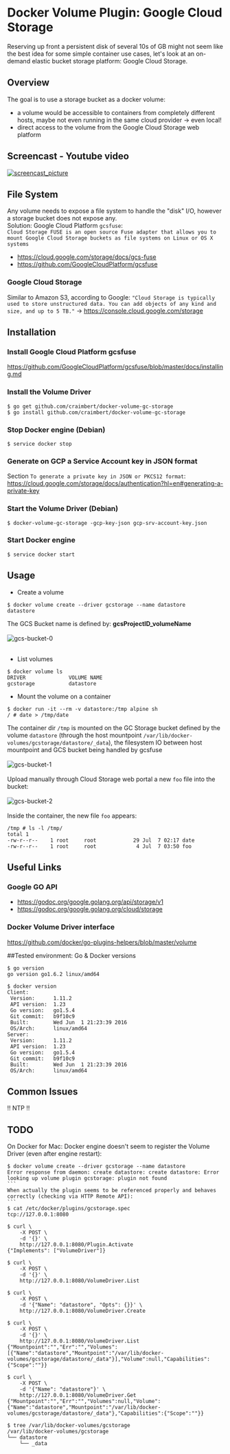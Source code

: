 # Docker Volume Plugin: Google Cloud Storage
Reserving up front a persistent disk of several 10s of GB might not seem like the best idea for some simple container use cases, let's look at an on-demand elastic bucket storage platform: Google Cloud Storage.

## Overview
The goal is to use a storage bucket as a docker volume:
* a volume would be accessible to containers from completely different hosts, maybe not even running in the same cloud provider -> even local!
* direct access to the volume from the Google Cloud Storage web platform

## Screencast - Youtube video
[![screencast_picture](screenshots/screencast_picture.png?raw=true)](https://www.youtube.com/watch?v=4Z4mQqQ92tc)

## File System
Any volume needs to expose a file system to handle the "disk" I/O, however a storage bucket does not expose any.
<br/>
Solution: Google Cloud Platform `gcsfuse`:<br/>
`Cloud Storage FUSE is an open source Fuse adapter that allows you to mount Google Cloud Storage buckets as file systems on Linux or OS X systems`
* https://cloud.google.com/storage/docs/gcs-fuse
* https://github.com/GoogleCloudPlatform/gcsfuse

### Google Cloud Storage
Similar to Amazon S3, according to Google: `"Cloud Storage is typically used to store unstructured data. You can add objects of any kind and size, and up to 5 TB."` -> https://console.cloud.google.com/storage

## Installation

### Install Google Cloud Platform gcsfuse
https://github.com/GoogleCloudPlatform/gcsfuse/blob/master/docs/installing.md

### Install the Volume Driver
````
$ go get github.com/craimbert/docker-volume-gc-storage
$ go install github.com/craimbert/docker-volume-gc-storage
````

### Stop Docker engine (Debian)
````
$ service docker stop
````

### Generate on GCP a Service Account key in JSON format
Section `To generate a private key in JSON or PKCS12 format`:<br/> https://cloud.google.com/storage/docs/authentication?hl=en#generating-a-private-key

### Start the Volume Driver (Debian)
````
$ docker-volume-gc-storage -gcp-key-json gcp-srv-account-key.json
````

### Start Docker engine
````
$ service docker start
````

## Usage
- Create a volume
````
$ docker volume create --driver gcstorage --name datastore
datastore
````
The GCS Bucket name is defined by: **gcsProjectID_volumeName**
<br/><br/>
![gcs-bucket-0](screenshots/gcs-bucket-0.png?raw=true)
<br/><br/>
- List volumes
````
$ docker volume ls
DRIVER              VOLUME NAME
gcstorage           datastore
````
- Mount the volume on a container
````
$ docker run -it --rm -v datastore:/tmp alpine sh
/ # date > /tmp/date
````
The container dir `/tmp` is mounted on the GC Storage bucket defined by the volume `datastore` (through the host mountpoint `/var/lib/docker-volumes/gcstorage/datastore/_data`), the filesystem IO between host mountpoint and GCS bucket being handled by gcsfuse
<br/><br/>
![gcs-bucket-1](screenshots/gcs-bucket-1.png?raw=true)
<br/><br/>
Upload manually through Cloud Storage web portal a new `foo` file into the bucket:
<br/><br/>
![gcs-bucket-2](screenshots/gcs-bucket-2.png?raw=true)
<br/><br/>
Inside the container, the new file `foo` appears:
````
/tmp # ls -l /tmp/
total 1
-rw-r--r--    1 root     root            29 Jul  7 02:17 date
-rw-r--r--    1 root     root             4 Jul  7 03:50 foo
````
## Useful Links

### Google GO API
* https://godoc.org/google.golang.org/api/storage/v1
* https://godoc.org/google.golang.org/cloud/storage

### Docker Volume Driver interface
https://github.com/docker/go-plugins-helpers/blob/master/volume

##Tested environment: Go & Docker versions
```
$ go version
go version go1.6.2 linux/amd64

$ docker version
Client:
 Version:      1.11.2
 API version:  1.23
 Go version:   go1.5.4
 Git commit:   b9f10c9
 Built:        Wed Jun  1 21:23:39 2016
 OS/Arch:      linux/amd64
Server:
 Version:      1.11.2
 API version:  1.23
 Go version:   go1.5.4
 Git commit:   b9f10c9
 Built:        Wed Jun  1 21:23:39 2016
 OS/Arch:      linux/amd64
````
## Common Issues
!! NTP !!

## TODO
On Docker for Mac: Docker engine doesn't seem to register the Volume Driver (even after engine restart):
````
$ docker volume create --driver gcstorage --name datastore
Error response from daemon: create datastore: create datastore: Error looking up volume plugin gcstorage: plugin not found
```
When actually the plugin seems to be referenced properly and behaves correctly (checking via HTTP Remote API):
```
$ cat /etc/docker/plugins/gcstorage.spec
tcp://127.0.0.1:8080

$ curl \
    -X POST \
    -d '{}' \
    http://127.0.0.1:8080/Plugin.Activate
{"Implements": ["VolumeDriver"]}

$ curl \
    -X POST \
    -d '{}' \
    http://127.0.0.1:8080/VolumeDriver.List

$ curl \
    -X POST \
    -d '{"Name": "datastore", "Opts": {}}' \
    http://127.0.0.1:8080/VolumeDriver.Create

$ curl \
    -X POST \
    -d '{}' \
    http://127.0.0.1:8080/VolumeDriver.List
{"Mountpoint":"","Err":"","Volumes":[{"Name":"datastore","Mountpoint":"/var/lib/docker-volumes/gcstorage/datastore/_data"}],"Volume":null,"Capabilities":{"Scope":""}}

$ curl \
    -X POST \
    -d '{"Name": "datastore"}' \
    http://127.0.0.1:8080/VolumeDriver.Get
{"Mountpoint":"","Err":"","Volumes":null,"Volume":{"Name":"datastore","Mountpoint":"/var/lib/docker-volumes/gcstorage/datastore/_data"},"Capabilities":{"Scope":""}}

$ tree /var/lib/docker-volumes/gcstorage
/var/lib/docker-volumes/gcstorage
└── datastore
    └── _data
````
